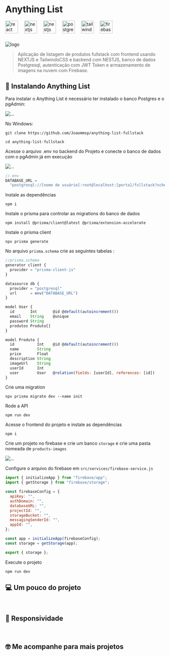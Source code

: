 # Anything List

<div align="left">

  <img src="https://cdn.jsdelivr.net/gh/devicons/devicon/icons/react/react-original.svg" height="40" alt="react logo"  />
  <img width="12" />
  <img src="https://cdn.jsdelivr.net/gh/devicons/devicon/icons/nextjs/nextjs-original.svg" height="40" alt="nextjs logo"  />
  <img width="12" />
  <img src="https://cdn.jsdelivr.net/gh/devicons/devicon/icons/nestjs/nestjs-original.svg" height="40" alt="nestjs logo"  />
  <img width="12" />
  <img src="https://cdn.jsdelivr.net/gh/devicons/devicon/icons/postgresql/postgresql-original.svg" height="40" alt="postgresql logo"  />
  <img width="12" />
  <img src="https://skillicons.dev/icons?i=tailwind" height="40" alt="tailwindcss logo"/>
  <img width="12" />
  <img src="https://cdn.jsdelivr.net/gh/devicons/devicon/icons/firebase/firebase-plain.svg" height="40" alt="firebase logo"  />
</div>

###

<img src="./src/assets/images/defaultImagearticle.png" alt="logo">
<br/>

> Aplicação de listagem de produtos fullstack com frontend usando NEXTJS e TailwindsCSS e backend com NESTJS, banco de dados Postgresql, autenticação com JWT Token e armazenamento de imagens na nuvem com Firebase.

## 🚀 Instalando Anything List

Para instalar o Anything List é necessário ter instalado o banco Postgres e o pgAdmin:

<img src="./public/images/postgresSql.png" alt="..." />

No Windows:

```
git clone https://github.com/Joaommsp/anything-list-fullstack
```

```
cd anything-list-fullstack
```

Acesse o arquivo .env no backend do Projeto e conecte o banco de dados com o pgAdmin já em execução

<img src="./public/images/db-conect.png" alt="..." />

```js
//.env
DATABASE_URL =
  "postgresql://[nome de usuário]:root@localhost:[porta]/fullstack?schema=public";
```

Instale as dependências

```
npm i
```

Instale o prisma para controlar as migrations do banco de dados

```
npm install @prisma/client@latest @prisma/extension-accelerate
```

Instale o prisma client

```
npx prisma generate
```

No arquivo `prisma.schema` crie as seguintes tabelas :

```js
//prisma.schema
generator client {
  provider = "prisma-client-js"
}

datasource db {
  provider = "postgresql"
  url      = env("DATABASE_URL")
}

model User {
  id       Int       @id @default(autoincrement())
  email    String    @unique
  password String
  produtos Produto[]
}

model Produto {
  id          Int    @id @default(autoincrement())
  name        String
  price       Float
  description String
  imageUrl    String
  userId      Int
  user        User   @relation(fields: [userId], references: [id])
}
```

Crie uma migration

```
npx prisma migrate dev --name init
```

Rode a API

```
npm run dev
```

Acesse o frontend do projeto e instale as dependências

```
npm i
```

Crie um projeto no firebase e crie um banco `storage` e crie uma pasta nomeada de `products-images`

<img src="./public/images/fb-ex01.png" alt="..." />

Configure o arquivo do firebase em `src/services/firebase-service.js`

```js
import { initializeApp } from "firebase/app";
import { getStorage } from "firebase/storage";

const firebaseConfig = {
  apiKey: "",
  authDomain: "",
  databaseURL: "",
  projectId: "",
  storageBucket: "",
  messagingSenderId: "",
  appId: "",
};

const app = initializeApp(firebaseConfig);
const storage = getStorage(app);

export { storage };
```

Execute o projeto

```
npm run dev
```

## 💻 Um pouco do projeto

<img src="./public/images/MacBook Pro-1729604666527.jpeg" alt="">
<img src="./public/images/MacBook Pro-1729603716950.jpeg" alt="">
<img src="./public/images/MacBook Pro-1729604397029.jpeg" alt="">

## 📱 Responsividade

<img src="./public/images/respo01.png" alt="">
<img src="./public/images/respo02.png" alt="">

## 🤓 Me acompanhe para mais projetos
